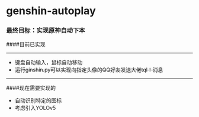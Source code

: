 # genshin-autoplay
### 最终目标：实现原神自动下本
####目前已实现
***
* 键盘自动输入，鼠标自动移动
* ~~运行ginshin.py可以实现向指定头像的QQ好友发送大佬tql！消息~~
***
####现在需要实现的
* 自动识别特定的图标
* 考虑引入YOLOv5